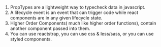 1. PropTypes are a lightweight way to typecheck data in javascript.
2. A lifecycle event is an event that can trigger code while react components are in any given lifecycle state.
3. Higher Order Components( much like higher order functions), contain another component passed into them.
4. You can use reactstrap, you can use css & less/sass, or you can use styled components.
